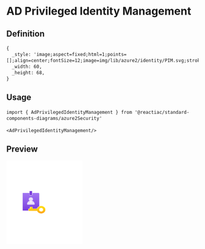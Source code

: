 # AD Privileged Identity Management

## Definition

```
{
  _style: 'image;aspect=fixed;html=1;points=[];align=center;fontSize=12;image=img/lib/azure2/identity/PIM.svg;strokeColor=none;',
  _width: 60,
  _height: 68,
}
```

## Usage

```
import { AdPrivilegedIdentityManagement } from '@reactiac/standard-components-diagrams/azure2Security'

<AdPrivilegedIdentityManagement/>
```

## Preview

<img src="./ad-privileged-identity-management.png" width="200"/>

